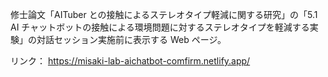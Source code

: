 修士論文「AITuber との接触によるステレオタイプ軽減に関する研究」の「5.1 AI チャットボットの接触による環境問題に対するステレオタイプを軽減する実験」の対話セッション実施前に表示する Web ページ。

リンク：
https://misaki-lab-aichatbot-comfirm.netlify.app/
